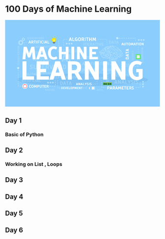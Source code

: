 # 100 Days of Machine Learning
![](/s.png)

## Day 1 

### Basic of Python 

## Day 2

### Working on List , Loops 

## Day 3

## Day 4 

## Day 5

## Day 6 
